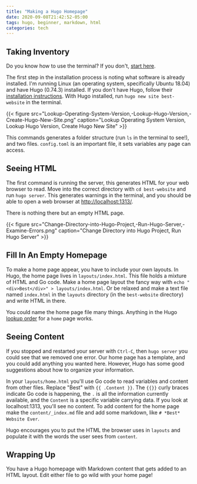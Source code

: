 ```yaml
---
title: "Making a Hugo Homepage"
date: 2020-09-08T21:42:52-05:00
tags: hugo, beginner, markdown, html
categories: tech
---
```


## Taking Inventory

Do you know how to use the terminal?  If you don't, [start here](https://www.learnenough.com/command-line-tutorial/basics).

The first step in the installation process is noting what software is already  installed. I'm running Linux (an operating system, specifically Ubuntu 18.04) and have Hugo (0.74.3) installed. If you don't have Hugo, follow their [installation instructions](https://gohugo.io/getting-started/installing). With Hugo installed, run `hugo new site best-website` in the terminal.

{{< figure src="Lookup-Operating-System-Version,-Lookup-Hugo-Version,-Create-Hugo-New-Site.png" caption="Lookup Operating System Version, Lookup Hugo Version, Create Hugo New Site" >}}

This commands generates a folder structure (run `ls` in the terminal to see!), and two files. `config.toml` is an important file, it sets variables any page can access.

## Seeing HTML

The first command is running the server, this generates HTML for your web browser to read. Move into the correct directory with `cd best-website` and run `hugo server`.  This generates warnings in the terminal, and you should be able to open a web browser at [http://localhost:1313/](http://localhost:1313/). 

There is nothing there but an empty HTML page.

{{< figure src="Change-Directory-into-Hugo-Project,-Run-Hugo-Server,-Examine-Errors.png" caption="Change Directory into Hugo Project, Run Hugo Server" >}}

## Fill In An Empty Homepage

To make a home page appear, you have to include your own layouts. In Hugo, the home page lives in `layouts/index.html`. This file holds a mixture of HTML and Go code. Make a home page layout the fancy way with `echo "<div>Best</div>" > layouts/index.html`. Or be relaxed and make a text file named `index.html` in the `layouts` directory (in the `best-website` directory) and write HTML in there.

You could name the home page file many things. Anything in the Hugo [lookup order](https://gohugo.io/templates/lookup-order/#examples-layout-lookup-for-home-page) for a `home` page works.

## Seeing Content

If you stopped and restarted your server with `Ctrl-C`, then `hugo server` you could see that we removed one error. Our home page has a template, and you could add anything you wanted here. However, Hugo has some good suggestions about how to organize your information.

In your `layouts/home.html` you'll use Go code to read variables and content from other files. Replace "Best" with `{{ .Content }}`. The `{{}}` curly braces indicate Go code is happening, the `.` is all the information currently available, and the `Content` is a specific variable carrying data. If you look at localhost:1313, you'll see no content. To add content for the home page make the `content/_index.md` file and add some markdown, like `# *Best* Website Ever`.

Hugo encourages you to put the HTML the browser uses in `layouts` and populate it with the words the user sees from `content`.

## Wrapping Up
You have a Hugo homepage with Markdown content that gets added to an HTML layout. Edit either file to go wild with your home page!


